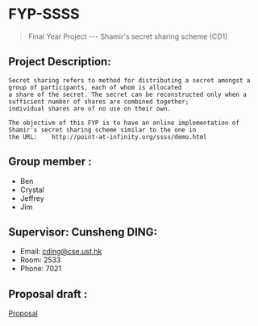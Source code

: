 # FYP-SSSS
> Final Year Project --- Shamir's secret sharing scheme (CD1)

## Project Description:
    
    Secret sharing refers to method for distributing a secret amongst a group of participants, each of whom is allocated 
    a share of the secret. The secret can be reconstructed only when a sufficient number of shares are combined together; 
    individual shares are of no use on their own.

    The objective of this FYP is to have an online implementation of Shamir's secret sharing scheme similar to the one in 
    the URL:    http://point-at-infinity.org/ssss/demo.html

## Group member :
* Ben
* Crystal
* Jeffrey
* Jim

## Supervisor: Cunsheng DING:
* Email:   cding@cse.ust.hk
* Room:    2533
* Phone:   7021


## Proposal draft :
[Proposal](https://docs.google.com/document/d/1ssRn5Mdr7cZdHyzd_QNMyg-0iYVcA5LMTyV-qPE8NLQ/edit?pli=1)

